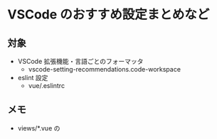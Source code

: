 # VSCode のおすすめ設定まとめなど

## 対象

- VSCode 拡張機能・言語ごとのフォーマッタ
  - vscode-setting-recommendations.code-workspace
- eslint 設定
  - vue/.eslintrc

## メモ

- views/*.vue の <script> にだけフォーマッタやリンターが効かない...
